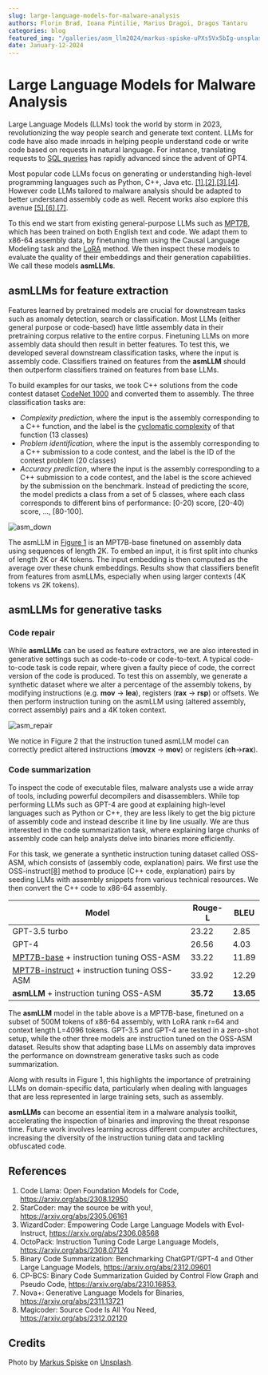 ```yaml
---
slug: large-language-models-for-malware-analysis
authors: Florin Brad, Ioana Pintilie, Marius Dragoi, Dragos Tantaru
categories: blog
featured_img: "/galleries/asm_llm2024/markus-spiske-uPXs5Vx5bIg-unsplash-min.jpeg"
date: January-12-2024
---
```



# Large Language Models for Malware Analysis

Large Language Models (LLMs) took the world by storm in 2023, revolutionizing the way people search and generate text content. LLMs for code have also made inroads in helping people understand code or write code based on requests in natural language. For instance, translating requests to [SQL queries](https://yale-lily.github.io/spider) has rapidly advanced since the advent of GPT4. 

Most popular code LLMs focus on generating or understanding high-level programming languages such as Python, C++, Java etc. [[1]](https://arxiv.org/abs/2308.12950),[[2]](https://arxiv.org/abs/2305.06161),[[3]](https://arxiv.org/abs/2306.08568),[[4]](https://arxiv.org/abs/2308.07124). However code LLMs tailored to malware analysis should be adapted to better understand assembly code as well. Recent works also explore this avenue [[5]](https://arxiv.org/abs/2312.09601),[[6]](https://arxiv.org/abs/2310.16853),[[7]](https://arxiv.org/abs/2311.13721).

To this end we start from existing general-purpose LLMs such as [MPT7B](https://huggingface.co/mosaicml/mpt-7b), which has been trained on both English text and code. We adapt them to x86-64 assembly data, by finetuning them using the Causal Language Modeling task and the [LoRA](https://arxiv.org/abs/2106.09685) method. We then inspect these models to evaluate the quality of their embeddings and their generation capabilities. We call these models **asmLLMs**.

## asmLLMs for feature extraction
Features learned by pretrained models are crucial for downstream tasks such as anomaly detection, search or classification. Most LLMs (either general purpose or code-based) have little assembly data in their pretraining corpus relative to the entire corpus. Finetuning LLMs on more assembly data should then result in better features. To test this, we developed several downstream classification tasks, where the input is assembly code. Classifiers trained on features from the **asmLLM** should then outperform classifiers trained on features from base LLMs.

To build examples for our tasks, we took C++ solutions from the code contest dataset [CodeNet 1000](https://arxiv.org/pdf/2105.12655v2.pdf) and converted them to assembly. The three classification tasks are:
 - *Complexity prediction*, where the input is the assembly corresponding to a C++ function, and the label is the [cyclomatic complexity](https://manpages.ubuntu.com/manpages/focal/man1/pmccabe.1.html) of that function (13 classes)
 - *Problem identification*, where the input is the assembly corresponding to a C++ submission to a code contest, and the label is the ID of the contest problem (20 classes)
 - *Accuracy prediction*, where the input is the assembly corresponding to a C++ submission to a code contest, and the label is the score achieved by the submission on the benchmark. Instead of predicting the score, the model predicts a class from a set of 5 classes, where each class corresponds to different bins of performance: [0-20) score, [20-40) score, ..., [80-100].

![asm_down](/galleries/asm_llm2024/asmllm_downstream.png)

The asmLLM in [Figure 1](asm_down) is an MPT7B-base finetuned on assembly data using sequences of length 2K. To embed an input, it is first split into chunks of length 2K or 4K tokens. The input embedding is then computed as the average over these chunk embeddings. Results show that classifiers benefit from features from asmLLMs, especially when using larger contexts (4K tokens vs 2K tokens).

## asmLLMs for generative tasks

### Code repair
While **asmLLMs** can be used as feature extractors, we are also interested in generative settings such as code-to-code or code-to-text. A typical code-to-code task is code repair, where given a faulty piece of code, the correct version of the code is produced. To test this on assembly, we generate a synthetic dataset where we alter a percentage of the assembly tokens, by modifying instructions (e.g. **mov** -> **lea**), registers (**rax** -> **rsp**) or offsets. We then perform instruction tuning on the asmLLM using (altered assembly, correct assembly) pairs and a 4K token context.

![asm_repair](/galleries/asm_llm2024/asmllm_code_repair.png)

We notice in Figure 2 that the instruction tuned asmLLM model can correctly predict altered instructions (**movzx** -> **mov**) or registers (**ch**->**rax**).


### Code summarization
To inspect the code of executable files, malware analysts use a wide array of tools, including powerful decompilers and disassemblers. While top performing LLMs such as GPT-4 are good at explaining high-level languages such as Python or C++, they are less likely to get the big picture of assembly code and instead describe it line by line usually. We are thus interested in the code summarization task, where explaining large chunks of assembly code can help analysts delve into binaries more efficiently. 

For this task, we generate a synthetic instruction tuning dataset called OSS-ASM, which consists of (assembly code, explanation) pairs. We first use the OSS-instruct[[8]](https://arxiv.org/pdf/2312.02120.pdf) method to produce (C++ code, explanation) pairs by seeding LLMs with assembly snippets from various technical resources. We then convert the C++ code to x86-64 assembly.

|Model   | Rouge-L  | BLEU   | 
|---|---|---|
|GPT-3.5 turbo | 23.22 | 2.85 |
|GPT-4 | 26.56 | 4.03 |
|[MPT7B-base](https://huggingface.co/mosaicml/$mpt-7b) + instruction tuning OSS-ASM   | 33.22 | 11.89  |
|[MPT7B-instruct](https://huggingface.co/mosaicml/mpt-7b-instruct) + instruction tuning OSS-ASM | 33.92   | 12.29 | 
|**asmLLM** + instruction tuning OSS-ASM | **35.72** | **13.65** |

The **asmLLM** model in the table above is a MPT7B-base, finetuned on a subset of 500M tokens of x86-64 assembly, with LoRA rank r=64 and context length L=4096 tokens. GPT-3.5 and GPT-4 are tested in a zero-shot setup, while the other three models are instruction tuned on the OSS-ASM dataset. Results show that adapting base LLMs on assembly data improves the performance on downstream generative tasks such as code summarization.

Along with results in Figure 1, this highlights the importance of pretraining LLMs on domain-specific data, particularly when dealing with languages that are less represented in large training sets, such as assembly.

**asmLLMs** can become an essential item in a malware analysis toolkit, accelerating the inspection of binaries and improving the threat response time. Future work involves learning across different computer architectures, increasing the diversity of the instruction tuning data and tackling obfuscated code.

## References
1. Code Llama: Open Foundation Models for Code, https://arxiv.org/abs/2308.12950
2. StarCoder: may the source be with you!, https://arxiv.org/abs/2305.06161
3. WizardCoder: Empowering Code Large Language Models with Evol-Instruct, https://arxiv.org/abs/2306.08568
4. OctoPack: Instruction Tuning Code Large Language Models, https://arxiv.org/abs/2308.07124
5. Binary Code Summarization: Benchmarking ChatGPT/GPT-4 and Other Large Language Models, https://arxiv.org/abs/2312.09601
6. CP-BCS: Binary Code Summarization Guided by Control Flow Graph and Pseudo Code, https://arxiv.org/abs/2310.16853,
7. Nova+: Generative Language Models for Binaries, https://arxiv.org/abs/2311.13721
8. Magicoder: Source Code Is All You Need, https://arxiv.org/abs/2312.02120

## Credits
Photo by [Markus Spiske](https://unsplash.com/@markusspiske?utm_content=creditCopyText&utm_medium=referral&utm_source=unsplash) on [Unsplash](https://unsplash.com/photos/turned-on-laptop-on-table-uPXs5Vx5bIg?utm_content=creditCopyText&utm_medium=referral&utm_source=unsplash).
